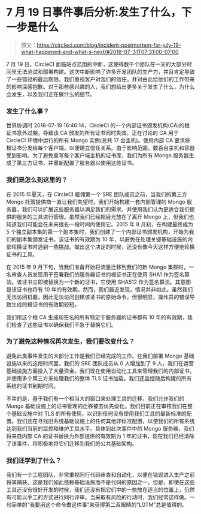 # 7 月 19 日事件事后分析:发生了什么，下一步是什么

> 原文：<https://circleci.com/blog/incident-postmortem-for-july-19-what-happened-and-what-s-next/#2018-07-31T07:31:00-07:00>

7 月 19 日，CircleCI 面临站点范围的中断，这使得数千个团队在一天的大部分时间里无法测试和部署构建。这次中断影响了许多开发团队的生产力，并且肯定导致了一些错过的最后期限。我们重视客户对我们的信任，并对由此给他们的工作带来的影响深感抱歉。对于那些感兴趣的人，我们想给出更多关于发生了什么，为什么会发生，以及我们正在做什么的细节。

### 发生了什么事？

世界协调时 2018-07-19 16:46:14，CircleCI 的一个内部证书颁发机构(CA)的根证书意外过期，导致该 CA 颁发的所有证书同时失效。正在讨论的 CA 用于 CircleCI 环境中运行的所有 Mongo 实例(总共 17 台主机)。使用内部 CA 要求将根证书分发给每个客户端，以便建立信任关系。由于影响范围，数百台主机和容器受到影响。为了避免重写每个客户端主机的证书库，我们为所有 Mongo 服务器生成了第三方证书，并重新配置了服务器以使用这些证书。

### 我们是怎么到这里的？

在 2015 年夏天，在 CircleCI 雇佣第一个 SRE 团队成员之前，当我们的第三方 Mongo 托管提供商一直让我们失望时，我们开始构建一套内部管理的 Mongo 服务器，我们可以扩展这些服务器以满足我们的需求，并使用我们认为更适合我们提供的服务的工具进行管理。虽然我们已经把目光放在了离开 Mongo 上，但我们也知道我们可能会在未来很长一段时间内使用它。2015 年 8 月初，在构建最终成为 5 个独立副本集的第一个副本集时，我们创建了一个内部证书颁发机构，开始为我们的副本集颁发证书。该证书的有效期为 10 年，以避免在处理关键基础设施的内部轮换证书时遇到一些挑战。做出这个决定的时候，还没有像今天这样方便地轮换证书的工具。

在 2015 年 9 月下旬，当我们准备开始将流量迁移到我们的新 Mongo 集群时，一名审查人员发现用于签署我们的服务器证书的根证书正在使用 SHA1 作为签名算法。该证书立即被替换为一个新的证书，它使用 SHA512 作为签名算法。其意图是该证书也将有 10 年的有效期。然而，我们最近发现，情况并非如此。虽然我们无法访问机器，因此无法访问创建该证书的原始命令，但很明显，操作员的错误导致生成的根证书的有效期较短。

我们用这个根 CA 生成和签名的所有特定于服务器的证书都有 10 年的有效期，我们检查了这些证书以确保我们不急于替换它们。

### 为了避免这种情况再次发生，我们要改变什么？

避免此类事件发生的大部分工作是我们已经完成的工作。在我们部署 Mongo 基础设施以来的这段时间里，我们的 SRE 团队成员从 0 人增加到了 9 人，我们在运营基础设施方面投入了大量资金。我们现在使用自动化工具来管理我们的内部证书，并使用多个第三方来处理我们的整体 TLS 证书加载。我们还监控随后构建的所有系统的证书到期时间。

不幸的是，基于我们有一个相当大的窗口来处理工具的迁移，我们允许我们的 Mongo 基础设施上的证书管理的迁移被去优先级化。我们目前正在审核我们在整个基础设施中对 TLS 的所有使用，以识别任何没有使用我们工具的最新标准的配置。我们还在寻找旧系统基础设施上的任何其他非标准配置，以使我们的所有系统达到我们当前的监控和维护工具水平。具体到此次事件中的 Mongo 服务器，我们将来自内部 CA 的证书替换为外部提供的有效期为 1 年的证书，现在我们已经清除了该事件，将积极地将它们迁移到我们的公共基础架构。

### 我们还学到了什么？

我们有一个工程团队，非常重视同行代码审查和自动化，以便在错误进入生产之前将其捕获。这是我们如此依赖基础设施而不是代码的原因之一。但是，即使在这些工具还没有很好开发的时候，我们还没有把它们中的一些放在适当的位置上，仍然有可能以手工的方式进行同行评审。当采取有风险的行动时，我们经常这样做。一句简单的“我要用这个命令做这件事”来获得第二双眼睛的“LGTM”总是值得的。